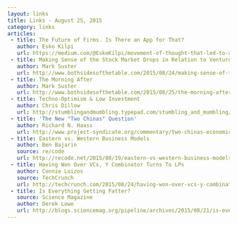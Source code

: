 ```yaml
---
layout: links
title: Links - August 25, 2015
category: links
articles:
 - title: The Future of Firms. Is There an App for That?
   author: Esko Kilpi
   url: https://medium.com/@EskoKilpi/movement-of-thought-that-led-to-airbnb-and-uber-9d4da5e3da3a
 - title: Making Sense of the Stock Market Drops in Relation to Venture Financing
   author: Mark Suster
   url: http://www.bothsidesofthetable.com/2015/08/24/making-sense-of-the-stock-drops-in-relation-to-venture-financing/
 - title: The Morning After
   author: Mark Suster
   url: http://www.bothsidesofthetable.com/2015/08/25/the-morning-after/
 - title: Techno-Optimism & Low Investment
   author: Chris Dillow
   url: http://stumblingandmumbling.typepad.com/stumbling_and_mumbling/2015/08/techno-optimism-low-investment.html
 - title: 'The New "Two Chinas" Question'
   author: Richard N. Haass
   url: http://www.project-syndicate.org/commentary/two-chinas-economic-slowdown-by-richard-n--haass-2015-08
 - title: Eastern vs. Western Business Models
   author: Ben Bajarin 
   source: re/code
   url: http://recode.net/2015/08/19/eastern-vs-western-business-models/
 - title: Having Won Over VCs, Y Combinator Turns To LPs
   author: Connie Loizos 
   source: TechCrunch
   url: http://techcrunch.com/2015/08/24/having-won-over-vcs-y-combinator-turns-to-lps/
 - title: Is Everything Getting Fatter?
   source: Science Magazine
   author: Derek Lowe
   url: http://blogs.sciencemag.org/pipeline/archives/2015/08/21/is-everything-getting-fatter
---
```

